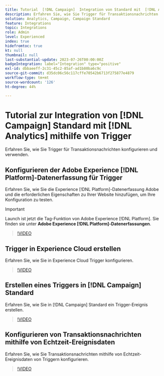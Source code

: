 ```yaml
---
title: Tutorial  [!DNL Campaign]  Integration von Standard mit  [!DNL Analytics]  Verwendung von Trigger
description: Erfahren Sie, wie Sie Trigger für Transaktionsnachrichten konfigurieren und verwenden.
solution: Analytics, Campaign, Campaign Standard
feature: Integrations
topic: Integrations
role: Admin
level: Experienced
index: true
hidefromtoc: true
kt: null
thumbnail: null
last-substantial-update: 2023-07-26T00:00:00Z
badgeIntegration: label="Integration" type="positive"
exl-id: dbbaeeff-2c31-45c2-85af-ad1b80ba6c9c
source-git-commit: d35dc06c56c117cffe70542b6713f275877e4879
workflow-type: tm+mt
source-wordcount: '126'
ht-degree: 44%

---
```


# Tutorial zur Integration von [!DNL Campaign] Standard mit [!DNL Analytics] mithilfe von Trigger

Erfahren Sie, wie Sie Trigger für Transaktionsnachrichten konfigurieren und verwenden.

## Konfigurieren der Adobe Experience [!DNL Platform]-Datenerfassung für Trigger

Erfahren Sie, wie Sie die Experience [!DNL Platform]-Datenerfassung Adobe und die erforderlichen Eigenschaften zu Ihrer Website hinzufügen, um Ihre Konfiguration zu testen.

>[!IMPORTANT]
>
> Launch ist jetzt die Tag-Funktion von Adobe Experience [!DNL Platform]. Sie finden sie unter **Adobe Experience [!DNL Platform]-Datenerfassungen**.

>[!VIDEO](https://video.tv.adobe.com/v/332908?quality=12&learn=on)

## Trigger in Experience Cloud erstellen

Erfahren Sie, wie Sie in Experience Cloud Trigger konfigurieren.

>[!VIDEO](https://video.tv.adobe.com/v/332624?quality=12&learn=on)

## Erstellen eines Triggers in [!DNL Campaign] Standard

Erfahren Sie, wie Sie in [!DNL Campaign] Standard ein Trigger-Ereignis erstellen.

>[!VIDEO](https://video.tv.adobe.com/v/332625?quality=12&learn=on)

## Konfigurieren von Transaktionsnachrichten mithilfe von Echtzeit-Ereignisdaten

Erfahren Sie, wie Sie Transaktionsnachrichten mithilfe von Echtzeit-Ereignisdaten von Triggern konfigurieren.

>[!VIDEO](https://video.tv.adobe.com/v/332602?quality=12&learn=on)
